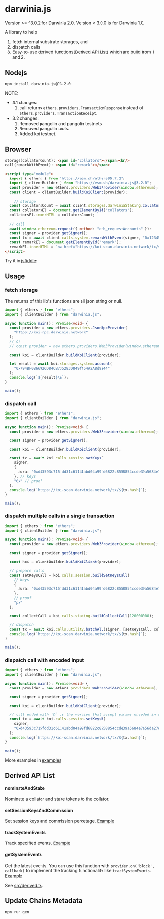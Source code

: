 # darwinia.js

Version >= ^3.0.2 for Darwinia 2.0. Version < 3.0.0 is for Darwinia 1.0.

A library to help

1. fetch internal substrate storages, and
2. dispatch calls
3. Easy-to-use derived functions([Derived API List](#derived-api-list)) which are build from 1 and 2.

## Nodejs

```shell
npm install darwinia.js@^3.2.0
```
NOTE:  
* 3.1 changes:
  1. call returns `ethers.providers.TransactionResponse` instead of `ethers.providers.TransactionReceipt`.
* 3.2 changes:
  1. Removed pangolin and pangolin testnets.
  2. Removed pangolin tools.
  3. Added koi testnet.

## Browser


```html
storage(collatorCount): <span id="collators"></span><br/>
call(remarkWithEvemt): <span id="remark"></span>

<script type="module">
  import { ethers } from "https://esm.sh/ethers@5.7.2";
  import { clientBuilder } from "https://esm.sh/darwinia.js@3.2.0";
  const provider = new ethers.providers.Web3Provider(window.ethereum);
  const client = clientBuilder.buildKoiClient(provider);
  
    // storage
  const collatorsCount = await client.storages.darwiniaStaking.collatorCount();
  const collatorsEl = document.getElementById("collators");
  collatorsEl.innerHTML = collatorsCount; 
     
  // call
  await window.ethereum.request({ method: "eth_requestAccounts" });
  const signer = provider.getSigner();
  const tx = await client.calls.system.remarkWithEvent(signer, "0x12345678");
  const remarkEl = document.getElementById("remark");
  remarkEl.innerHTML = `<a href="https://koi-scan.darwinia.network/tx/${tx.hash}">${tx.hash}</a>`; 
</script>
```

Try it in [jsfiddle](https://jsfiddle.net/wuminzhe/d2gzbcjt/2/):

## Usage

### fetch storage

The returns of this lib's functions are all json string or null.

```typescript
import { ethers } from "ethers";
import { clientBuilder } from "darwinia.js";

async function main(): Promise<void> {
  const provider = new ethers.providers.JsonRpcProvider(
    "https://koi-rpc.darwinia.network"
  );
  // or
  // const provider = new ethers.providers.Web3Provider(window.ethereum);

  const koi = clientBuilder.buildKoiClient(provider);

  let result = await koi.storages.system.account(
    "0x794BF0B66926D84CB735283D849f454A2A8d9a44"
  );
  console.log(`${result}\n`);
}

main();
```

### dispatch call

```typescript
import { ethers } from "ethers";
import { clientBuilder } from "darwinia.js";

async function main(): Promise<void> {
  const provider = new ethers.providers.Web3Provider(window.ethereum);

  const signer = provider.getSigner();

  const koi = clientBuilder.buildKoiClient(provider);

  const tx = await koi.calls.session.setKeys(
    signer,
    {
      aura: "0xd43593c715fdd31c61141abd04a99fd6822c8558854ccde39a5684e7a56da27d",
    }, // keys
    "0x" // proof
  );
  console.log(`https://koi-scan.darwinia.network/tx/${tx.hash}`);
}

main();
```

### dispatch multiple calls in a single transaction

```typescript
import { ethers } from "ethers";
import { clientBuilder } from "darwinia.js";

async function main(): Promise<void> {
  const provider = new ethers.providers.Web3Provider(window.ethereum);

  const signer = provider.getSigner();

  const koi = clientBuilder.buildKoiClient(provider);

  // prepare calls
  const setKeysCall = koi.calls.session.buildSetKeysCall(
    // keys
    {
      aura: "0xd43593c715fdd31c61141abd04a99fd6822c8558854ccde39a5684e7a56da27d",
    },
    // proof
    "px"
  );

  const collectCall = koi.calls.staking.buildCollectCall(120000000);

  // dispatch
  const tx = await koi.calls.utility.batchAll(signer, [setKeysCall, collectCall]);
  console.log(`https://koi-scan.darwinia.network/tx/${tx.hash}`);
}

main();
```

### dispatch call with encoded input

```typescript
import { ethers } from "ethers";
import { clientBuilder } from "darwinia.js";

async function main(): Promise<void> {
  const provider = new ethers.providers.Web3Provider(window.ethereum);

  const signer = provider.getSigner();

  const koi = clientBuilder.buildKoiClient(provider);

  // call ended with `D` is the version that accept params encoded in scale codec
  const tx = await koi.calls.session.setKeysH(
    signer,
    "0xd43593c715fdd31c61141abd04a99fd6822c8558854ccde39a5684e7a56da27d00" // encoded (keys, proof)
  );
  console.log(`https://koi-scan.darwinia.network/tx/${tx.hash}`);
}

main();
```

More examples in [examples](https://github.com/darwinia-network/darwinia.js/tree/main/examples)

## Derived API List

#### nominateAndStake

Nominate a collator and stake tokens to the collator.

#### setSessionKeysAndCommission

Set session keys and commission percetage. [Example](https://github.com/darwinia-network/darwinia.js/tree/main/examples/derived_set_session_keys_and_commission.ts)

#### trackSystemEvents

Track specified events. [Example](https://github.com/darwinia-network/darwinia.js/tree/main/examples/derived_track_system_events.ts)

#### getSystemEvents

Get the latest events. You can use this function with `provider.on('block', callback)` to implement the tracking functionality like `trackSystemEvents`. [Example](https://github.com/darwinia-network/darwinia.js/tree/main/examples/derived_get_system_events.ts)

See [src/derived.ts](https://github.com/darwinia-network/darwinia.js/tree/main/src/derived.ts).

## Update Chains Metadata

```
npm run gen
```
